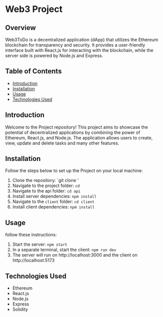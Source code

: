 # Web3 Project

## Overview

Web3ToDo is a decentralized application (dApp) that utilizes the Ethereum blockchain for transparency and security. It provides a user-friendly interface built with React.js for interacting with the blockchain, while the server side is powered by Node.js and Express.

## Table of Contents

- [Introduction](#introduction)
- [Installation](#installation)
- [Usage](#usage)
- [Technologies Used](#technologies-used)

## Introduction

Welcome to the Project repository! This project aims to showcase the potential of decentralized applications by combining the power of Ethereum, React.js, and Node.js. The application allows users to create, view, update and delete tasks and many other features.

## Installation

Follow the steps below to set up the Project on your local machine:

1. Clone the repository: `git clone <link-to-project>'
2. Navigate to the project folder: `cd`
3. Navigate to the api folder: `cd api`
4. Install server dependencies: `npm install`
5. Navigate to the `client` folder: `cd client`
6. Install client dependencies: `npm install`

## Usage

follow these instructions:

1. Start the server: `npm start`
2. In a separate terminal, start the client: `npm run dev`
3. The server will run on http://localhost:3000 and the client on http://localhost:5173

## Technologies Used

- Ethereum
- React.js
- Node.js
- Express
- Solidity
